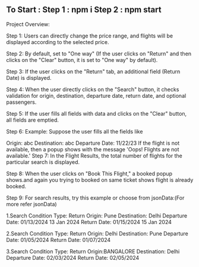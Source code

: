 To Start :
Step 1 : npm i
Step 2 : npm start
----------------------------------------------------------------------------------------------------
Project Overview:

Step 1: Users can directly change the price range, and flights will be displayed according to the selected price.

Step 2: By default, set to "One way" (If the user clicks on "Return" and then clicks on the "Clear" button, it is set to "One way" by default).

Step 3: If the user clicks on the "Return" tab, an additional field (Return Date) is displayed.

Step 4: When the user directly clicks on the "Search" button, it checks validation for origin, destination, departure date, return date, and optional passengers.

Step 5: If the user fills all fields with data and clicks on the "Clear" button, all fields are emptied.

Step 6: Example: Suppose the user fills all the fields like

Origin: abc
Destination: abc
Departure Date: 11/22/23
If the flight is not available, then a popup shows with the message 'Oops! Flights are not available.'
Step 7: In the Flight Results, the total number of flights for the particular search is displayed.

Step 8: When the user clicks on "Book This Flight," a booked popup shows.and again you trying to booked on same ticket shows flight is already booked.

Step 9: For search results, try this example or choose from jsonData:(For more refer jsonData)

1.Search Condition
Type: Return
Origin: Pune
Destination: Delhi
Departure Date: 01/13/2024 13 Jan 2024
Return Date: 01/15/2024  15 Jan 2024

2.Search Condition
Type: Return
Origin: Delhi
Destination: Pune
Departure Date: 01/05/2024
Return Date: 01/07/2024

3.Search Condition
Type: Return
Origin:BANGALORE 
Destination: Delhi
Departure Date: 02/03/2024
Return Date: 02/05/2024











